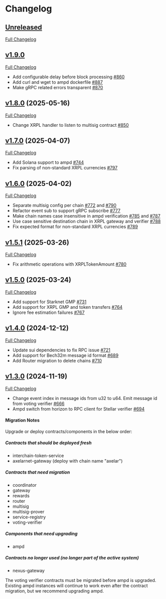 # Changelog

## [Unreleased](https://github.com/axelarnetwork/axelar-amplifier/tree/HEAD)

[Full Changelog](https://github.com/axelarnetwork/axelar-amplifier/compare/ampd-v1.9.0..HEAD)

## [v1.9.0](https://github.com/axelarnetwork/axelar-amplifier/tree/ampd-v1.9.0)

[Full Changelog](https://github.com/axelarnetwork/axelar-amplifier/compare/ampd-v1.8.0..ampd-v1.9.0)

- Add configurable delay before block processing [#860](https://github.com/axelarnetwork/axelar-amplifier/pull/860)
- Add curl and wget to ampd dockerfile [#887](https://github.com/axelarnetwork/axelar-amplifier/pull/887)
- Make gRPC related errors transparent [#870](https://github.com/axelarnetwork/axelar-amplifier/pull/870)

## [v1.8.0](https://github.com/axelarnetwork/axelar-amplifier/tree/ampd-v1.8.0) (2025-05-16)

[Full Changelog](https://github.com/axelarnetwork/axelar-amplifier/compare/ampd-v1.7.0..ampd-v1.8.0)

- Change XRPL handler to listen to multisig contract [#850](https://github.com/axelarnetwork/axelar-amplifier/pull/850)

## [v1.7.0](https://github.com/axelarnetwork/axelar-amplifier/tree/ampd-v1.7.0) (2025-04-07)

[Full Changelog](https://github.com/axelarnetwork/axelar-amplifier/compare/ampd-v1.6.0..ampd-v1.7.0)

- Add Solana support to ampd [#744](https://github.com/axelarnetwork/axelar-amplifier/pull/744)
- Fix parsing of non-standard XRPL currencies [#797](https://github.com/axelarnetwork/axelar-amplifier/pull/797)

## [v1.6.0](https://github.com/axelarnetwork/axelar-amplifier/tree/ampd-v1.6.0) (2025-04-02)

[Full Changelog](https://github.com/axelarnetwork/axelar-amplifier/compare/ampd-v1.5.1..ampd-v1.6.0)

- Separate multisig config per chain [#772](https://github.com/axelarnetwork/axelar-amplifier/pull/772) and [#790](https://github.com/axelarnetwork/axelar-amplifier/pull/790)
- Refactor event sub to support gRPC subscribe [#777](https://github.com/axelarnetwork/axelar-amplifier/pull/777)
- Make chain names case insensitive in ampd verification [#785](https://github.com/axelarnetwork/axelar-amplifier/pull/785) and [#787](https://github.com/axelarnetwork/axelar-amplifier/pull/787)
- Use case sensitive destination chain in XRPL gateway and verifier [#788](https://github.com/axelarnetwork/axelar-amplifier/pull/788)
- Fix expected format for non-standard XRPL currencies [#789](https://github.com/axelarnetwork/axelar-amplifier/pull/789)

## [v1.5.1](https://github.com/axelarnetwork/axelar-amplifier/tree/ampd-v1.5.1) (2025-03-26)

[Full Changelog](https://github.com/axelarnetwork/axelar-amplifier/compare/ampd-v1.5.0..ampd-v1.5.1)

- Fix arithmetic operations with XRPLTokenAmount [#780](https://github.com/axelarnetwork/axelar-amplifier/pull/780)

## [v1.5.0](https://github.com/axelarnetwork/axelar-amplifier/tree/ampd-v1.5.0) (2025-03-24)

[Full Changelog](https://github.com/axelarnetwork/axelar-amplifier/compare/ampd-v1.4.0..ampd-v1.5.0)

- Add support for Starknet GMP [#731](https://github.com/axelarnetwork/axelar-amplifier/pull/731)
- Add support for XRPL GMP and token transfers [#764](https://github.com/axelarnetwork/axelar-amplifier/pull/764)
- Ignore fee estimation failures [#767](https://github.com/axelarnetwork/axelar-amplifier/pull/767)

## [v1.4.0](https://github.com/axelarnetwork/axelar-amplifier/tree/ampd-v1.4.0) (2024-12-12)

[Full Changelog](https://github.com/axelarnetwork/axelar-amplifier/compare/ampd-v1.3.0..ampd-v1.4.0)

- Update sui dependencies to fix RPC issue [#721](https://github.com/axelarnetwork/axelar-amplifier/pull/721)
- Add support for Bech32m message id format [#689](https://github.com/axelarnetwork/axelar-amplifier/pull/689)
- Add Router migration to delete chains [#710](https://github.com/axelarnetwork/axelar-amplifier/pull/710)

## [v1.3.0](https://github.com/axelarnetwork/axelar-amplifier/tree/ampd-v1.3.0) (2024-11-19)

[Full Changelog](https://github.com/axelarnetwork/axelar-amplifier/compare/ampd-v1.2.0..ampd-v1.3.0)

- Change event index in message ids from u32 to u64. Emit message id from voting verifier [#666](https://github.com/axelarnetwork/axelar-amplifier/pull/666)
- Ampd switch from horizon to RPC client for Stellar verifier [#694](https://github.com/axelarnetwork/axelar-amplifier/pull/694)

#### Migration Notes
Upgrade or deploy contracts/components in the below order:

##### Contracts that should be deployed fresh
- interchain-token-service
- axelarnet-gateway (deploy with chain name "axelar")

##### Contracts that need migration
- coordinator
- gateway
- rewards
- router
- multisig
- multisig-prover
- service-registry
- voting-verifier

##### Components that need upgrading
- ampd

##### Contracts no longer used (no longer part of the active system)
- nexus-gateway

The voting verifier contracts must be migrated before ampd is upgraded. Existing ampd instances will continue to work even after the contract migration, but we recommend upgrading ampd.

